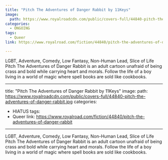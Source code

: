 ```yaml
---
title: "Pitch The Adventures of Danger Rabbit by 11Keys"
image:
  path: https://www.royalroadcdn.com/public/covers-full/44840-pitch-the-adventures-of-danger-rabbit.jpg
categories:
  - ONGOING
tags:
  - Queer
link: https://www.royalroad.com/fiction/44840/pitch-the-adventures-of-danger-rabbit

---
```

LGBT, Adventure, Comedy, Low Fantasy, Non-Human Lead, Slice of Life
Pitch The Adventures of Danger Rabbit is an adult cartoon unafraid of being crass and bold while carrying heart and morals. Follow the life of a boy living in a world of magic where spell books are sold like cookbooks.

---
title: "Pitch The Adventures of Danger Rabbit by 11Keys"
image:
  path: https://www.royalroadcdn.com/public/covers-full/44840-pitch-the-adventures-of-danger-rabbit.jpg
categories:
  - HIATUS
tags:
  - Queer
link: https://www.royalroad.com/fiction/44840/pitch-the-adventures-of-danger-rabbit

---
LGBT, Adventure, Comedy, Low Fantasy, Non-Human Lead, Slice of Life
Pitch The Adventures of Danger Rabbit is an adult cartoon unafraid of being crass and bold while carrying heart and morals. Follow the life of a boy living in a world of magic where spell books are sold like cookbooks.

